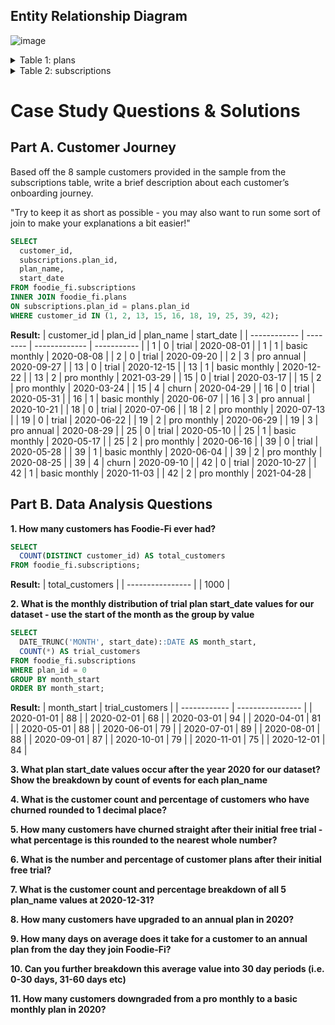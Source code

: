 ## Entity Relationship Diagram
![image](https://user-images.githubusercontent.com/74512335/166221684-67389783-3a0a-4963-b435-9cc6bcbdf730.png)

<details>
<summary>Table 1: plans</summary>

- Customers can choose which plans to join Foodie-Fi when they first sign up.

- Basic plan customers have limited access and can only stream their videos and is only available monthly at $9.90

- Pro plan customers have no watch time limits and are able to download videos for offline viewing. Pro plans start at $19.90 a month or $199 for an annual subscription.

- Customers can sign up to an initial 7 day free trial will automatically continue with the pro monthly subscription plan unless they cancel, downgrade to basic or upgrade to an annual pro plan at any point during the trial.

- When customers cancel their Foodie-Fi service - they will have a churn plan record with a null price but their plan will continue until the end of the billing period.

![image](https://user-images.githubusercontent.com/74512335/166221976-a5cbd09f-fb25-4a29-9607-0ab67cdc8a9c.png)
 </details>

<details>
<summary>Table 2: subscriptions</summary>

Customer subscriptions show the exact date where their specific plan_id starts.

If customers downgrade from a pro plan or cancel their subscription - the higher plan will remain in place until the period is over - the start_date in the subscriptions table will reflect the date that the actual plan changes.

When customers upgrade their account from a basic plan to a pro or annual pro plan - the higher plan will take effect straightaway.

When customers churn - they will keep their access until the end of their current billing period but the start_date will be technically the day they decided to cancel their service.

 ![image](https://user-images.githubusercontent.com/74512335/166222305-f89eb62b-0d4b-4584-a7c4-4d6010ae3344.png)

</details>

# Case Study Questions & Solutions

 ## Part A. Customer Journey 
Based off the 8 sample customers provided in the sample from the subscriptions table, write a brief description about each customer’s onboarding journey.

"Try to keep it as short as possible - you may also want to run some sort of join to make your explanations a bit easier!"
```sql
SELECT
  customer_id,
  subscriptions.plan_id,
  plan_name,
  start_date
FROM foodie_fi.subscriptions
INNER JOIN foodie_fi.plans
ON subscriptions.plan_id = plans.plan_id
WHERE customer_id IN (1, 2, 13, 15, 16, 18, 19, 25, 39, 42);
```
**Result:**
| customer\_id | plan\_id | plan\_name    | start\_date |
| ------------ | -------- | ------------- | ----------- |
| 1            | 0        | trial         | 2020-08-01  |
| 1            | 1        | basic monthly | 2020-08-08  |
| 2            | 0        | trial         | 2020-09-20  |
| 2            | 3        | pro annual    | 2020-09-27  |
| 13           | 0        | trial         | 2020-12-15  |
| 13           | 1        | basic monthly | 2020-12-22  |
| 13           | 2        | pro monthly   | 2021-03-29  |
| 15           | 0        | trial         | 2020-03-17  |
| 15           | 2        | pro monthly   | 2020-03-24  |
| 15           | 4        | churn         | 2020-04-29  |
| 16           | 0        | trial         | 2020-05-31  |
| 16           | 1        | basic monthly | 2020-06-07  |
| 16           | 3        | pro annual    | 2020-10-21  |
| 18           | 0        | trial         | 2020-07-06  |
| 18           | 2        | pro monthly   | 2020-07-13  |
| 19           | 0        | trial         | 2020-06-22  |
| 19           | 2        | pro monthly   | 2020-06-29  |
| 19           | 3        | pro annual    | 2020-08-29  |
| 25           | 0        | trial         | 2020-05-10  |
| 25           | 1        | basic monthly | 2020-05-17  |
| 25           | 2        | pro monthly   | 2020-06-16  |
| 39           | 0        | trial         | 2020-05-28  |
| 39           | 1        | basic monthly | 2020-06-04  |
| 39           | 2        | pro monthly   | 2020-08-25  |
| 39           | 4        | churn         | 2020-09-10  |
| 42           | 0        | trial         | 2020-10-27  |
| 42           | 1        | basic monthly | 2020-11-03  |
| 42           | 2        | pro monthly   | 2021-04-28  |

## Part B. Data Analysis Questions
**1. How many customers has Foodie-Fi ever had?**
```sql
SELECT
  COUNT(DISTINCT customer_id) AS total_customers
FROM foodie_fi.subscriptions;
```
**Result:**
| total\_customers |
| ---------------- |
| 1000             |

**2. What is the monthly distribution of trial plan start_date values for our dataset - use the start of the month as the group by value**
```sql
SELECT
  DATE_TRUNC('MONTH', start_date)::DATE AS month_start,
  COUNT(*) AS trial_customers
FROM foodie_fi.subscriptions
WHERE plan_id = 0
GROUP BY month_start
ORDER BY month_start;
```
**Result:**
| month\_start | trial\_customers |
| ------------ | ---------------- |
| 2020-01-01   | 88               |
| 2020-02-01   | 68               |
| 2020-03-01   | 94               |
| 2020-04-01   | 81               |
| 2020-05-01   | 88               |
| 2020-06-01   | 79               |
| 2020-07-01   | 89               |
| 2020-08-01   | 88               |
| 2020-09-01   | 87               |
| 2020-10-01   | 79               |
| 2020-11-01   | 75               |
| 2020-12-01   | 84               |

**3. What plan start_date values occur after the year 2020 for our dataset? Show the breakdown by count of events for each plan_name**

**4. What is the customer count and percentage of customers who have churned rounded to 1 decimal place?**

**5. How many customers have churned straight after their initial free trial - what percentage is this rounded to the nearest whole number?**

**6. What is the number and percentage of customer plans after their initial free trial?**

**7. What is the customer count and percentage breakdown of all 5 plan_name values at 2020-12-31?** 

**8. How many customers have upgraded to an annual plan in 2020?**

**9. How many days on average does it take for a customer to an annual plan from the day they join Foodie-Fi?**

**10. Can you further breakdown this average value into 30 day periods (i.e. 0-30 days, 31-60 days etc)**

**11. How many customers downgraded from a pro monthly to a basic monthly plan in 2020?**
